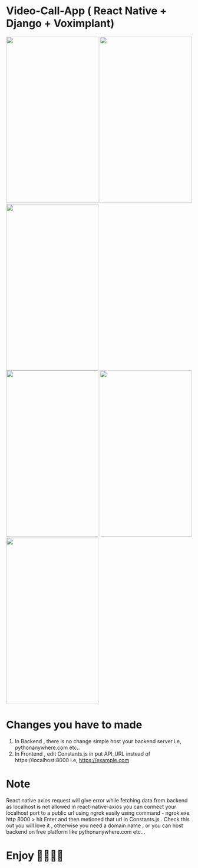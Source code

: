 # Video-Call-App ( React Native + Django + Voximplant) 

<div style="display:'flex'; justify-content: 'space-between';">
  <img src="pandacall-frontend/assets/images/image-1.png" width="250" height="450">
  <img src="pandacall-frontend/assets/images/image-2.png" width="250" height="450">
  <img src="pandacall-frontend/assets/images/image-3.png" width="250" height="450">
 </div>

<div style="display:'flex'; justify-content: 'space-between';">
  <img src="pandacall-frontend/assets/images/image-4.png" width="250" height="450">
  <img src="pandacall-frontend/assets/images/image-5.png" width="250" height="450">
  <img src="pandalcall-frontend/assets/images/image-6.png" width="250" height="450">
 </div>

# Changes you have to made

1. In Backend , there is no change simple host your backend server i.e, pythonanywhere.com etc..
2. In Frontend , edit Constants.js in put API_URL instead of https://localhost:8000 i.e, https://example.com


# Note
React native axios request will give error while fetching data from backend as localhost is not allowed in react-native-axios you can connect your localhost port to a public url using ngrok easily using command - ngrok.exe http 8000 > hit Enter and then metioned that url in Constants.js . Check this out you will love it , otherwise you need a domain name , or you can host backend on free platform like pythonanywhere.com etc...

# Enjoy 🥳🥳🥳🥳

